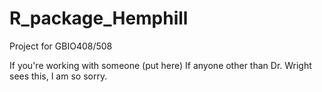 # R_package_Hemphill
Project for GBIO408/508

If you're working with someone (put here)
If anyone other than Dr. Wright sees this, I am so sorry. 
